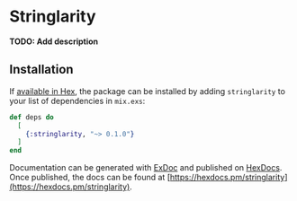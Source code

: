 # Stringlarity

**TODO: Add description**

## Installation

If [available in Hex](https://hex.pm/docs/publish), the package can be installed
by adding `stringlarity` to your list of dependencies in `mix.exs`:

```elixir
def deps do
  [
    {:stringlarity, "~> 0.1.0"}
  ]
end
```

Documentation can be generated with [ExDoc](https://github.com/elixir-lang/ex_doc)
and published on [HexDocs](https://hexdocs.pm). Once published, the docs can
be found at [https://hexdocs.pm/stringlarity](https://hexdocs.pm/stringlarity).

